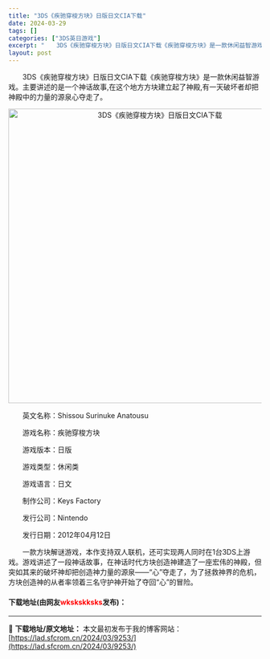 ```yaml
---
title: "3DS《疾驰穿梭方块》日版日文CIA下载"
date: 2024-03-29
tags: []
categories: ["3DS英日游戏"]
excerpt: "　　3DS《疾驰穿梭方块》日版日文CIA下载《疾驰穿梭方块》是一款休闲益智游戏。主要讲述的是一个神话故事,在这个地方方块建立起了神殿,有一天破坏者却把神殿中的力量的源泉心夺走了。 　　英文名称：Shissou Surinuke Anatousu 　　游戏名称：疾驰穿梭方块 　　游戏版本：日版 　　游&hellip;"
layout: post
---
```


 <p>　　3DS《疾驰穿梭方块》日版日文CIA下载《疾驰穿梭方块》是一款休闲益智游戏。主要讲述的是一个神话故事,在这个地方方块建立起了神殿,有一天破坏者却把神殿中的力量的源泉心夺走了。</p> <p align="center"><img align="" border="0" src="https://lad.sfcrom.cn/wp-content/uploads/2024/03/20240329_6606217275758.webp" width="587" alt="3DS《疾驰穿梭方块》日版日文CIA下载" /></p> <p>　　英文名称：Shissou Surinuke Anatousu</p> <p>　　游戏名称：疾驰穿梭方块</p> <p>　　游戏版本：日版</p> <p>　　游戏类型：休闲类</p> <p>　　游戏语言：日文</p> <p>　　制作公司：Keys Factory</p> <p>　　发行公司：Nintendo</p> <p>　　发行日期：2012年04月12日</p> <p>　　一款方块解谜游戏，本作支持双人联机，还可实现两人同时在1台3DS上游戏。游戏讲述了一段神话故事，在神话时代方块创造神建造了一座宏伟的神殿，但突如其来的破坏神却把创造神力量的源泉&mdash;&mdash;&ldquo;心&rdquo;夺走了，为了拯救神界的危机，方块创造神的从者率领着三名守护神开始了夺回&ldquo;心&rdquo;的冒险。</p> <p><h4>下载地址(由网友<font color="red">wkskskksks</font>发布)：</h4></p> 

---
📖 **下载地址/原文地址：** 本文最初发布于我的博客网站：[https://lad.sfcrom.cn/2024/03/9253/](https://lad.sfcrom.cn/2024/03/9253/)

